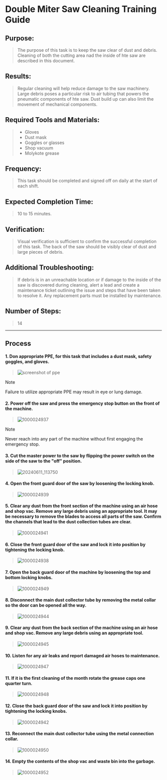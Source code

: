 # Double Miter Saw Cleaning Training Guide
## Purpose: 
>The purpose of this task is to keep the saw clear of dust and debris.  Cleaning of both the cutting area nad the inside of hte saw are described in this document.
## Results:
>Regular cleaning will help reduce damage to the saw machinery.  Large debris poses a particular risk to air tubing that powers the pneumatic components of hte saw.  Dust build up can also limit the movement of mechanical components.
## Required Tools and Materials:
>- Gloves
>- Dust mask
>- Goggles or glasses
>- Shop vacuum
>- Molykote grease
## Frequency:
>This task should be completed and signed off on daily at the start of each shift.
## Expected Completion Time:
>10 to 15 minutes.
## Verification:
>Visual verification is sufficient to confirm the successful completion of this task.  The back of the saw should be visibly clear of dust and large pieces of debris.
## Additional Troubleshooting:
>If debris is in an unreachable location or if damage to the inside of the saw is discovered during cleaning, alert a lead and create a maintenance ticket outlining the issue and steps that have been taken to resolve it.  Any replacement parts must be installed by maintenance.
## Number of Steps:
>14

---
## Process
#### 1. Don appropriate PPE, for this task that includes a dust mask, safety goggles, and gloves.
>![screenshot of ppe](https://github.com/user-attachments/assets/f9daa26a-c387-4576-b005-bc259d37e513)

> [!NOTE]
> Failure to utilize appropriate PPE may result in eye or lung damage.

#### 2. Power off the saw and press the emergency stop button on the front of the machine.
>![1000024937](https://github.com/user-attachments/assets/9e093223-6420-40f9-a1e5-bb6dc0d488b1)

> [!NOTE]
> Never reach into any part of the machine without first engaging the emergency stop.

#### 3. Cut the master power to the saw by flipping the power switch on the side of the saw to the "off" position.
>![20240611_113750](https://github.com/user-attachments/assets/d07c290e-1fe4-42ef-8b69-9b0405cb0b5f)

#### 4. Open the front guard door of the saw by loosening the locking knob.
>![1000024939](https://github.com/user-attachments/assets/31ffff6c-743f-4340-bcc1-0c156c9e74d6)

#### 5.	Clear any dust from the front section of the machine using an air hose and shop vac.  Remove any large debris using an appropriate tool.  It may be necessary to remove the blades to access all parts of the saw.  Confirm the channels that lead to the dust collection tubes are clear.
>![1000024941](https://github.com/user-attachments/assets/2fc20b9e-3c23-42d4-be06-1c11f71570c0)

#### 6. Close the front guard door of the saw and lock it into position by tightening the locking knob.
>![1000024938](https://github.com/user-attachments/assets/01c7234c-78d7-4d82-bbd1-08b535b8a8f8)

#### 7. Open the back guard door of the machine by loosening the top and bottom locking knobs.
>![1000024949](https://github.com/user-attachments/assets/6baa4f41-fb14-4811-8495-a096f9846011)

#### 8. Disconnect the main dust collector tube by removing the metal collar so the door can be opened all the way.
>![1000024944](https://github.com/user-attachments/assets/208bf470-bd44-4318-9ea4-ef762a35129b)

#### 9. Clear any dust from the back section of the machine using an air hose and shop vac.  Remove any large debris using an appropriate tool.
>![1000024945](https://github.com/user-attachments/assets/ae26dac7-888f-4126-8b10-5921bd888fe9)

#### 10. Listen for any air leaks and report damaged air hoses to maintenance.
>![1000024947](https://github.com/user-attachments/assets/341fd1ef-302d-4566-96c8-14b849c92c4f)

#### 11. If it is the first cleaning of the month rotate the grease caps one quarter turn.
>![1000024948](https://github.com/user-attachments/assets/52cf78dd-1c54-42c8-b47b-7b3062c3ebfc)

#### 12. Close the back guard door of the saw and lock it into position by tightening the locking knobs.
>![1000024942](https://github.com/user-attachments/assets/786e4181-047c-418f-9f9f-c35ac81ba549)

#### 13. Reconnect the main dust collector tube using the metal connection collar.
>![1000024950](https://github.com/user-attachments/assets/d0dd3d75-9a01-4352-a5f2-01a9843860ef)

#### 14. Empty the contents of the shop vac and waste bin into the garbage.
>![1000024952](https://github.com/user-attachments/assets/2b271d9b-d892-4e15-bca7-800ba3ed9f05)
